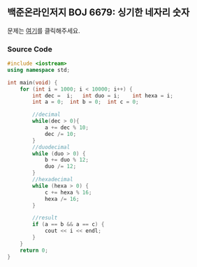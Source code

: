 ## 백준온라인저지 BOJ 6679: 싱기한 네자리 숫자

문제는 [여기](https://www.acmicpc.net/problem/6679)를 클릭해주세요.



### Source Code

```cpp
#include <iostream>
using namespace std;

int main(void) {
	for (int i = 1000; i < 10000; i++) {
		int dec =  i;	int duo = i;	int hexa = i;
		int a = 0;	int b = 0;	int c = 0;

		//decimal
		while(dec > 0){
			a += dec % 10;
			dec /= 10;
		}
		//duodecimal
		while (duo > 0) {
			b += duo % 12;
			duo /= 12;
		}
		//hexadecimal
		while (hexa > 0) {
			c += hexa % 16;
			hexa /= 16;
		}

		//result
		if (a == b && a == c) {
			cout << i << endl;
		}
	}
	return 0;
}
```
